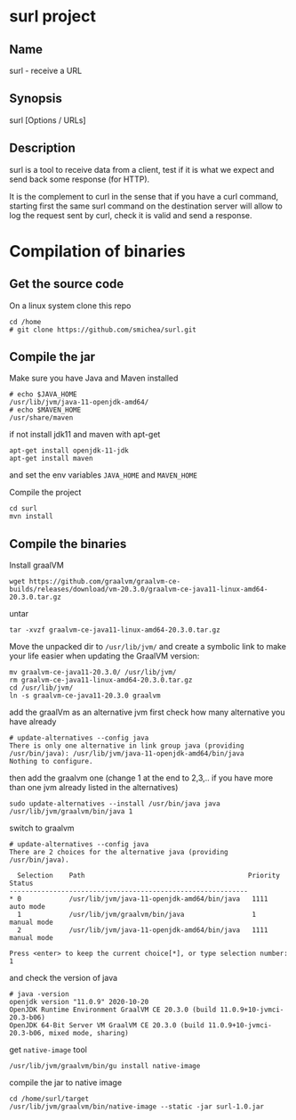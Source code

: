 # surl project

## Name

surl - receive a URL

## Synopsis

surl \[Options / URLs\]

## Description

surl is a tool to receive data from a client, test if it is what we expect and send back some response (for HTTP).

It is the complement to curl in the sense that if you have a curl command, starting first the
same surl command on the destination server will allow to log the request sent by curl, check it is valid and send a response. 

# Compilation of binaries

## Get the source code
On a linux system clone this repo
```
cd /home
# git clone https://github.com/smichea/surl.git
```

## Compile the jar

Make sure you have Java and Maven installed 
```
# echo $JAVA_HOME
/usr/lib/jvm/java-11-openjdk-amd64/
# echo $MAVEN_HOME
/usr/share/maven
```
if not install jdk11 and maven with apt-get
```
apt-get install openjdk-11-jdk
apt-get install maven
```
and set the env variables `JAVA_HOME` and `MAVEN_HOME`

Compile the project
```
cd surl
mvn install
```

## Compile the binaries

Install graalVM
```
wget https://github.com/graalvm/graalvm-ce-builds/releases/download/vm-20.3.0/graalvm-ce-java11-linux-amd64-20.3.0.tar.gz
```
untar 
```
tar -xvzf graalvm-ce-java11-linux-amd64-20.3.0.tar.gz
```
Move the unpacked dir to `/usr/lib/jvm/` and create a symbolic link to make your life easier when updating the GraalVM version:
```
mv graalvm-ce-java11-20.3.0/ /usr/lib/jvm/
rm graalvm-ce-java11-linux-amd64-20.3.0.tar.gz
cd /usr/lib/jvm/
ln -s graalvm-ce-java11-20.3.0 graalvm
```
add the graalVm as an alternative jvm
first check how many alternative you have already
```
# update-alternatives --config java
There is only one alternative in link group java (providing /usr/bin/java): /usr/lib/jvm/java-11-openjdk-amd64/bin/java
Nothing to configure.

```
then add the graalvm one (change 1 at the end to 2,3,.. if you have more than one jvm already listed in the alternatives)
```
sudo update-alternatives --install /usr/bin/java java /usr/lib/jvm/graalvm/bin/java 1
```
switch to graalvm
```
# update-alternatives --config java
There are 2 choices for the alternative java (providing /usr/bin/java).

  Selection    Path                                         Priority   Status
------------------------------------------------------------
* 0            /usr/lib/jvm/java-11-openjdk-amd64/bin/java   1111      auto mode
  1            /usr/lib/jvm/graalvm/bin/java                 1         manual mode
  2            /usr/lib/jvm/java-11-openjdk-amd64/bin/java   1111      manual mode

Press <enter> to keep the current choice[*], or type selection number: 1
```
and check the version of java
```
# java -version
openjdk version "11.0.9" 2020-10-20
OpenJDK Runtime Environment GraalVM CE 20.3.0 (build 11.0.9+10-jvmci-20.3-b06)
OpenJDK 64-Bit Server VM GraalVM CE 20.3.0 (build 11.0.9+10-jvmci-20.3-b06, mixed mode, sharing)
```

get `native-image` tool
```
/usr/lib/jvm/graalvm/bin/gu install native-image
```

compile the jar to native image
```
cd /home/surl/target
/usr/lib/jvm/graalvm/bin/native-image --static -jar surl-1.0.jar
```
